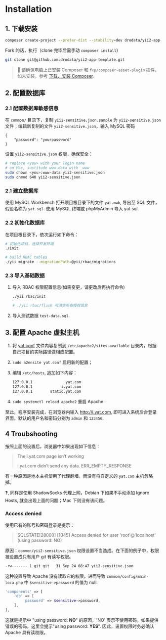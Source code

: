 # Installation

## 1. 下载安装

```bash
composer create-project --prefer-dist --stability=dev drodata/yii2-app-template
```

Fork 的话，执行（clone 完毕后需手动 `composer install`）

```bash
git clone git@github.com:drodata/yii2-app-template.git
```

> :bell: 请确保电脑上已安装 Composer 和 `fxp/composer-asset-plugin` 插件。如未安装，参考 [下载、安装 Composer][download-composer].

## 2. 配置数据库

### 2.1 配置数据库敏感信息

在 `common/` 目录下，复制 `yii2-sensitive.json.sample` 为 `yii2-sensitive.json` 文件；编辑新复制的文件 `yii2-sensitive.json`，输入 MySQL 密码
   
```
{
    "password": "yourpassword"
}
```

设置 `yii2-sensitive.json` 权限，确保安全：

```bash
# replace <you> with your login name
# on Mac, sustitude www-data with _www
sudo chown <you>:www-data yii2-sensitive.json
sudo chmod 640 yii2-sensitive.json
```

### 2.1 建立数据库

使用 MySQL Workbench 打开项目根目录下的文件 `yat.mwb`, 导出至 SQL 文件，假设名称为 `yat.sql`. 使用 MySQL 终端或 phpMyAdmin 导入 yat.sql.

### 2.2 初始化数据库

在项目根目录下，依次运行如下命令：

```bash
# 初始化项目，选择开发环境
./init

# build RBAC tables
./yii migrate --migrationPath=@yii/rbac/migrations
```

### 2.3 导入基础数据

1. 导入 RBAC 权限配置信息(如需变更，请更改后再执行命令)

   ```bash
   ./yii rbac/init
   
   # ./yii rbac/flush 可清空所有授权信息
   ```

2. 导入测试数据 `test-data.sql`.

## 3. 配置 Apache 虚拟主机

1. 将 [yat.conf](/_asset/yat.conf) 文件内容复制到 `/etc/apache2/sites-available` 目录内，根据自己项目的实际路径做相应配置。
2. `sudo a2ensite yat.conf` 启用新的配置；
3. 编辑 `/etc/hosts`, 追加如下内容：

   ```bash
   127.0.0.1	           yat.com
   127.0.0.1	         i.yat.com
   127.0.0.1	    static.yat.com
   ```

4. `sudo systemctl reload apache2` 重启 Apache.

至此，程序安装完成，在浏览器内输入 http://i.yat.com, 即可进入系统后台登录界面。默认的用户名和密码分别为 `admin` 和 `123456`.

## 4 Troubshooting

按照上面的设置后，浏览器中如果出现如下信息：

> The i.yat.com page isn’t working
> 
> i.yat.com didn’t send any data. ERR_EMPTY_RESPONSE

有一种原因是地本主机使用了代理翻墙，而没有将自定义的 `yat.com` 主机忽略掉。

:question:, 同样是使用 ShadowSocks 代理上网，Debian 下如果不手动添加 Ignore Hosts, 就会出现上面的问题；Mac 下则没有该问题。

### Access denied

使用已有的账号和密码登录是提示：

> SQLSTATE[28000] [1045] Access denied for user 'root'@'localhost' (using password: NO)

原因：`common/yii2-sensitive.json` 权限设置不当造成。在下面的例子中，权限被设置成只有用户 git 有读写权限。

```bash
-rw------- 1 git git   31 Sep 24 08:47 yii2-sensitive.json
```

这种设置导致 Apache 没有读取它的权限，进而导致 `common/config/main-loca.php` 中 `$sensitive->password` 的值为 null:

```php
'components' => [
    'db' => [
        'password' => $sensitive->password,
    ],
],
```

这就是提示中 "using password: **NO**" 的原因，'NO' 表示不使用密码。如果提供错误的密码，这里会提示"using password: **YES**". 因此，设置权限时务必确认 Apache 具有读权限。

[download-composer]: https://github.com/drodata/learning-notes/blob/master/meet/composer/download.md
